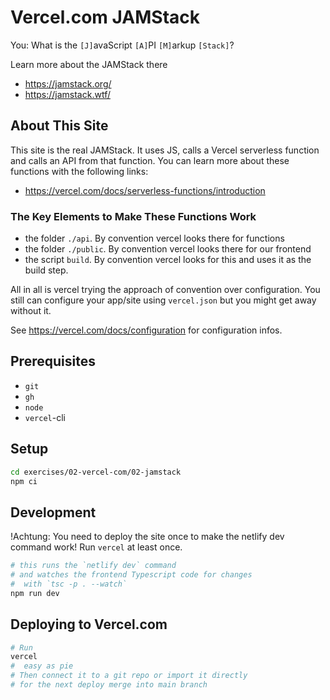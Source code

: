 # Vercel.com JAMStack

You: What is the `[J]`avaScript `[A]`PI `[M]`arkup `[Stack]`?  

Learn more about the JAMStack there 

- https://jamstack.org/
- https://jamstack.wtf/

## About This Site

This site is the real JAMStack. It uses JS, calls a Vercel serverless function and calls an API from that function. You can learn more about these functions with the following links:

- https://vercel.com/docs/serverless-functions/introduction

### The Key Elements to Make These Functions Work

- the folder `./api`. By convention vercel looks there for functions
- the folder `./public`. By convention vercel looks there for our frontend 
- the script `build`. By convention vercel looks for this and uses it as the build step.

All in all is vercel trying the approach of convention over configuration. You still can configure your app/site using `vercel.json` but you might get away without it.

See https://vercel.com/docs/configuration for configuration infos.


## Prerequisites

- `git`
- `gh`
- `node`
- `vercel`-cli

## Setup

```bash
cd exercises/02-vercel-com/02-jamstack
npm ci
```

## Development

!Achtung: You need to deploy the site once to make the netlify dev command work! Run `vercel` at least once.  



```bash
# this runs the `netlify dev` command
# and watches the frontend Typescript code for changes
#  with `tsc -p . --watch`
npm run dev
```

## Deploying to Vercel.com


```bash
# Run
vercel
#  easy as pie
# Then connect it to a git repo or import it directly
# for the next deploy merge into main branch

```